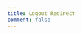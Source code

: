 ```yaml
---
title: Logout Redirect
comment: false
---
```


<EmailSubscription memo="Get notified when we complete this content and about much other important news." />